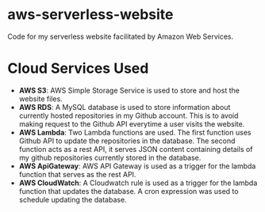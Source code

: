 # aws-serverless-website
Code for my serverless website facilitated by Amazon Web Services.

# Cloud Services Used
* <strong>AWS S3</strong>: AWS Simple Storage Service is used to store and host the website files.
* <strong>AWS RDS</strong>: A MySQL database is used to store information about currently hosted repositories in my Github account. 
           This is to avoid making request to the Github API everytime a user visits the website.
* <strong>AWS Lambda</strong>: Two Lambda functions are used. The first function uses Github API to update the repositories in the database. 
           The second function acts as a rest API, it serves JSON content containing details of my github repositories currently stored in the database.
 * <strong>AWS ApiGateway</strong>: AWS API Gateway is used as a trigger for the lambda function that serves as the rest API.
 * <strong>AWS CloudWatch</strong>: A Cloudwatch rule is used as a trigger for the lambda function that updates the database. A cron expression was used to schedule updating the database.
